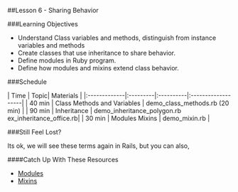 
##Lesson 6 - Sharing Behavior



###Learning Objectives

* 	Understand Class variables and methods, distinguish from instance variables and methods
*   Create classes that use inheritance to share behavior.
*	Define modules in Ruby program.
*	Define how modules and mixins extend class behavior.


###Schedule

| Time        | Topic| Materials |
|:-------------|:---------|:----------|:-------------------|
| 40 min | Class Methods and Variables | demo_class_methods.rb (20 min) |
| 90 min | Inheritance | demo_inheritance_polygon.rb <br> ex_inheritance_office.rb| 
| 30 min | Modules Mixins | demo_mixin.rb | 


###Still Feel Lost?

Its ok, we will see these terms again in Rails, but you can also,

####Catch Up With These Resources

*	[Modules](http://marakana.com/bookshelf/ruby_tutorial/modules.html
)
*	[Mixins](http://samwho.co.uk/blog/2011/09/12/ruby-mixins/)


